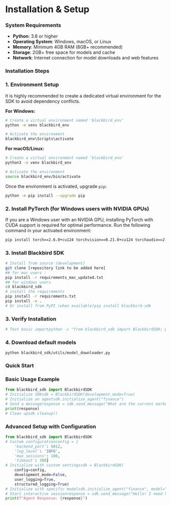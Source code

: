 # Installation & Setup

### System Requirements

- **Python**: 3.8 or higher
- **Operating System**: Windows, macOS, or Linux
- **Memory**: Minimum 4GB RAM (8GB+ recommended)
- **Storage**: 2GB+ free space for models and cache
- **Network**: Internet connection for model downloads and web features

### Installation Steps

### 1. Environment Setup

It is highly recommended to create a dedicated virtual environment for the SDK to avoid dependency conflicts.

**For Windows:**
```bash
# Create a virtual environment named 'blackbird_env'
python -m venv blackbird_env

# Activate the environment
blackbird_env\Scripts\activate
```

**For macOS/Linux:**
```bash
# Create a virtual environment named 'blackbird_env'
python3 -m venv blackbird_env

# Activate the environment
source blackbird_env/bin/activate
```

Once the environment is activated, upgrade `pip`:
```bash
python -m pip install --upgrade pip
```

### 2. Install PyTorch (for Windows users with NVIDIA GPUs)

If you are a Windows user with an NVIDIA GPU, installing PyTorch with CUDA support is required for optimal performance. Run the following command in your activated environment:

```bash
pip install torch==2.6.0+cu124 torchvision==0.21.0+cu124 torchaudio==2.6.0+cu124 --index-url https://download.pytorch.org/whl/cu124
```

### 3. Install Blackbird SDK

```bash
# Install from source (development)
git clone [repository link to be added here]
## for mac users :
pip install -r requirements_mac_updated.txt
## for windows users
cd blackbird_sdk
# install the requirements
pip install -r requirements.txt
pip install -e .
# Or install from PyPI (when available)pip install blackbird-sdk
```

### 3. Verify Installation

```python
# Test basic importpython -c "from blackbird_sdk import BlackbirdSDK; print('✅ Installation successful')"# Check versionpython -c "import blackbird_sdk; print(f'Version: {blackbird_sdk.__version__}')"
```
### 4. Download default models
```shell
python blackbird_sdk/utils/model_downloader.py
```
### Quick Start

### Basic Usage Example

```python
from blackbird_sdk import BlackbirdSDK
# Initialize SDKsdk = BlackbirdSDK(development_mode=True)
# Initialize an agentsdk.initialize_agent("finance")
# Send a messageresponse = sdk.send_message("What are the current market trends?")
print(response)
# Clean upsdk.cleanup()
```

### Advanced Setup with Configuration

```python
from blackbird_sdk import BlackbirdSDK
# Custom configurationconfig = {
    'backend_port': 5012,
    'log_level': 'INFO',
    'max_sessions': 100,
    'timeout': 300}
# Initialize with custom settingssdk = BlackbirdSDK(
    config=config,
    development_mode=False,
    user_logging=True,
    structured_logging=True)
# Initialize with specific modelsdk.initialize_agent("finance", model="unsloth/Qwen3-1.7B-bnb-4bit")
# Start interactive sessionresponse = sdk.send_message("Hello! I need help with financial analysis.")
print(f"Agent Response: {response}")
```
